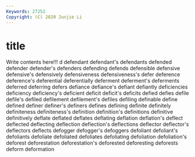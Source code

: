 ```yaml
---
Keywords: 27252
Copyright: (C) 2020 Junjie Li
---
```


# title

Write contents here!!!
d 
defendant 
defendant's 
defendants 
defended 
defender 
defender's 
defenders
defending 
defends 
defensible 
defensive 
defensive's 
defensively 
defensiveness 
defensiveness's 
defer 
deference
deference's 
deferential 
deferentially 
deferment 
deferment's 
deferments 
deferred 
deferring 
defers 
defiance
defiance's 
defiant 
defiantly 
deficiencies 
deficiency 
deficiency's 
deficient 
deficit 
deficit's 
deficits
defied 
defies 
defile 
defile's 
defiled 
defilement 
defilement's 
defiles 
defiling 
definable
define 
defined 
definer 
definer's 
definers 
defines 
defining 
definite 
definitely 
definiteness
definiteness's 
definition 
definition's 
definitions 
definitive 
definitively 
deflate 
deflated 
deflates 
deflating
deflation 
deflation's 
deflect 
deflected 
deflecting 
deflection 
deflection's 
deflections 
deflector 
deflector's
deflectors 
deflects 
defogger 
defogger's 
defoggers 
defoliant 
defoliant's 
defoliants 
defoliate 
defoliated
defoliates 
defoliating 
defoliation 
defoliation's 
deforest 
deforestation 
deforestation's 
deforested 
deforesting 
deforests
deform 
deformation 
